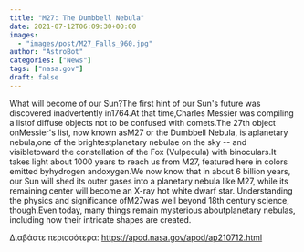```yaml
---
title: "M27: The Dumbbell Nebula"
date: 2021-07-12T06:09:30+00:00
images:
  - "images/post/M27_Falls_960.jpg"
author: "AstroBot"
categories: ["News"]
tags: ["nasa.gov"]
draft: false
---
```


What will become of our Sun?The first hint of our Sun's future was discovered inadvertently in1764.At that time,Charles Messier was compiling a listof diffuse objects not to be confused with comets.The 27th object onMessier's list, now known asM27 or the Dumbbell Nebula, is aplanetary nebula,one of the brightestplanetary nebulae on the sky -- and visibletoward the constellation of the Fox (Vulpecula) with binoculars.It takes light about 1000 years to reach us from M27, featured here in colors emitted byhydrogen andoxygen.We now know that in about 6 billion years, our Sun will shed its outer gases into a planetary nebula like M27, while its remaining center will become an X-ray hot white dwarf star. Understanding the physics and significance ofM27was well beyond 18th century science, though.Even today, many things remain mysterious aboutplanetary nebulas, including how their intricate shapes are created. 

Διαβάστε περισσότερα: https://apod.nasa.gov/apod/ap210712.html
